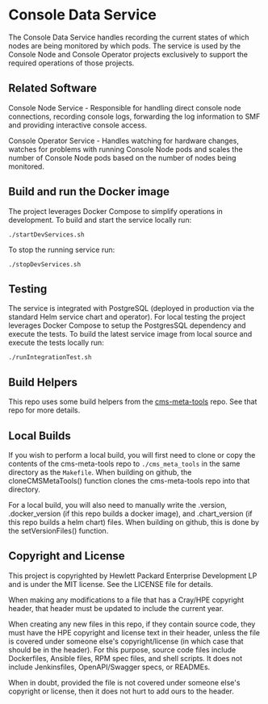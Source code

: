 # Console Data Service

The Console Data Service handles recording the current states of which nodes are being monitored by which pods.  The service is used by the Console Node and Console Operator projects exclusively to support the required operations of those projects.

## Related Software
Console Node Service - Responsible for handling direct console node connections, recording console logs, forwarding the log information to SMF and providing interactive console access.

Console Operator Service - Handles watching for hardware changes, watches for problems with running Console Node pods and scales the number of Console Node pods based on the number of nodes being monitored.

## Build and run the Docker image
The project leverages Docker Compose to simplify operations in development.  To build and start the service locally run:
````
./startDevServices.sh
````

To stop the running service run:
````
./stopDevServices.sh
````

## Testing
The service is integrated with PostgreSQL (deployed in production via the standard Helm service chart and operator).  For local testing the project leverages Docker Compose to setup the PostgresSQL dependency and execute the tests.
To build the latest service image from local source and execute the tests locally run:
````
./runIntegrationTest.sh
````

## Build Helpers
This repo uses some build helpers from the 
[cms-meta-tools](https://github.com/Cray-HPE/cms-meta-tools) repo. See that repo for more details.

## Local Builds
If you wish to perform a local build, you will first need to clone or copy the contents of the
cms-meta-tools repo to `./cms_meta_tools` in the same directory as the `Makefile`. When building
on github, the cloneCMSMetaTools() function clones the cms-meta-tools repo into that directory.

For a local build, you will also need to manually write the .version, .docker_version (if this repo
builds a docker image), and .chart_version (if this repo builds a helm chart) files. When building
on github, this is done by the setVersionFiles() function.

## Copyright and License
This project is copyrighted by Hewlett Packard Enterprise Development LP and is under the MIT license. See the LICENSE file for details.

When making any modifications to a file that has a Cray/HPE copyright header, that header must be updated to include the current year.

When creating any new files in this repo, if they contain source code, they must have the HPE copyright and license text in their header, unless the file is covered under someone else's copyright/license (in which case that should be in the header). For this purpose, source code files include Dockerfiles, Ansible files, RPM spec files, and shell scripts. It does not include Jenkinsfiles, OpenAPI/Swagger specs, or READMEs.

When in doubt, provided the file is not covered under someone else's copyright or license, then it does not hurt to add ours to the header.
